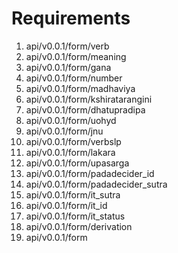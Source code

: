 # Requirements

1. api/v0.0.1/form/verb
2. api/v0.0.1/form/meaning
3. api/v0.0.1/form/gana
4. api/v0.0.1/form/number
5. api/v0.0.1/form/madhaviya
6. api/v0.0.1/form/kshiratarangini
7. api/v0.0.1/form/dhatupradipa
8. api/v0.0.1/form/uohyd
9. api/v0.0.1/form/jnu
10. api/v0.0.1/form/verbslp
11. api/v0.0.1/form/lakara
12. api/v0.0.1/form/upasarga
13. api/v0.0.1/form/padadecider_id
14. api/v0.0.1/form/padadecider_sutra
15. api/v0.0.1/form/it_sutra
16. api/v0.0.1/form/it_id
17. api/v0.0.1/form/it_status
18. api/v0.0.1/form/derivation
19. api/v0.0.1/form
